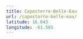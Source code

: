```yaml
---
title: Capesterre-Belle-Eau
url: /capesterre-belle-eau/
latitude: 16.043
longitude: -61.565
---
```

